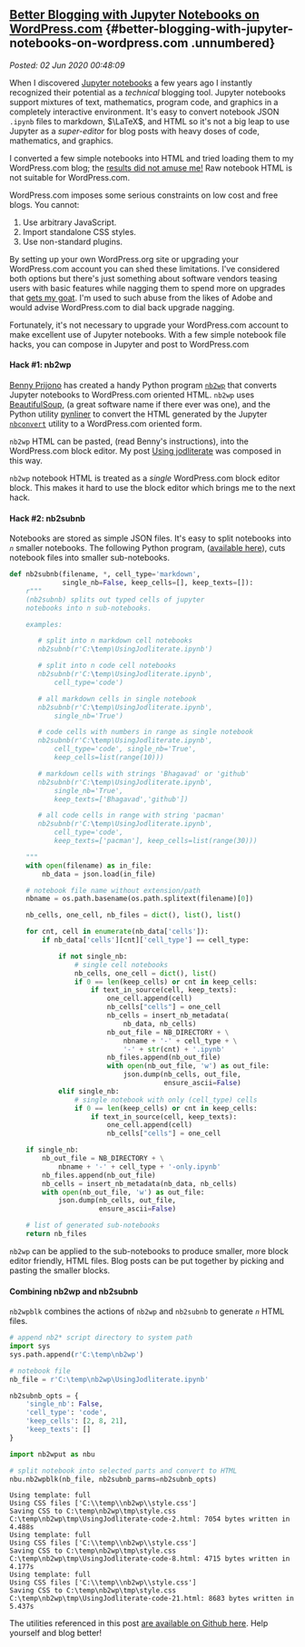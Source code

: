 [Better Blogging with Jupyter Notebooks on WordPress.com](http://analyzethedatanotthedrivel.org/2020/06/01/better-blogging-with-jupyter-notebooks-on-wordpress-com/) {#better-blogging-with-jupyter-notebooks-on-wordpress.com .unnumbered}
--------------------------------------------------------------------------------------------------------------------------------------------------------------------

*Posted: 02 Jun 2020 00:48:09*

When I discovered [Jupyter notebooks](https://jupyter.org/) a few years ago
I instantly recognized their potential as a *technical* blogging tool. Jupyter
notebooks support mixtures of text, mathematics, program code, and graphics in
a completely interactive environment. It's easy to convert notebook JSON `.ipynb`
files to markdown, $\LaTeX$, and HTML so it's not a big leap to use
Jupyter as a *super-editor* for blog posts with heavy doses of code, mathematics,
and graphics.

I converted a few simple notebooks into HTML and tried loading them to my
WordPress.com blog; the 
[results did not amuse me!](https://analyzethedatanotthedrivel.org/2017/12/24/downloading-smugmug-captions-with-python-and-jupyter/) Raw notebook HTML is not suitable 
for WordPress.com. 

WordPress.com imposes some serious constraints on low cost and free blogs. You cannot:

1. Use arbitrary JavaScript.
2. Import standalone CSS styles.
3. Use non-standard plugins.

By setting up your own WordPress.org site or upgrading your WordPress.com account
you can shed these limitations. I've considered
both options but there's just something about software vendors teasing
users with basic features while nagging them to spend more on upgrades
that [gets my goat](https://www.wisegeek.com/what-does-gets-my-goat-mean.htm). I'm 
used to such abuse from the likes of Adobe and would
advise WordPress.com to dial back upgrade nagging.

Fortunately, it's not necessary to upgrade your WordPress.com account to make excellent
use of Jupyter notebooks. With a few simple notebook file hacks, you can compose in Jupyter
and post to WordPress.com

#### Hack #1: nb2wp

[Benny Prijono](https://github.com/bennylp) has created a handy 
Python program [`nb2wp`](https://github.com/bennylp/nb2wp) that converts Jupyter notebooks 
to WordPress.com oriented HTML. `nb2wp` uses [BeautifulSoup](https://pypi.org/project/beautifulsoup4/), (a great software name if there ever was one), and the Python utility [pynliner](https://pythonhosted.org/pynliner/) to convert the HTML generated by
the Jupyter [`nbconvert`](https://anaconda.org/anaconda/nbconvert) utility to a WordPress.com oriented form.

`nb2wp` HTML can be pasted, (read Benny's instructions), into the WordPress.com block editor. My 
post [Using jodliterate](https://analyzethedatanotthedrivel.org/2020/05/25/using-jodliterate/) was
composed in this way.  

`nb2wp` notebook HTML is treated as a *single* WordPress.com block editor block. This makes it hard to use the block 
editor which brings me to the next hack.

#### Hack #2: nb2subnb

Notebooks are stored as simple JSON files. It's easy to split notebooks into
*`n`* smaller notebooks. The following Python program, 
([available here](https://github.com/bakerjd99/Analyze-the-Data-not-the-Drivel/blob/master/bluts/nb2wput.py)), cuts notebook
files into smaller sub-notebooks.


```python
def nb2subnb(filename, *, cell_type='markdown', 
             single_nb=False, keep_cells=[], keep_texts=[]):
    r"""
    (nb2subnb) splits out typed cells of jupyter 
    notebooks into n sub-notebooks.

    examples:

       # split into n markdown cell notebooks
       nb2subnb(r'C:\temp\UsingJodliterate.ipynb')

       # split into n code cell notebooks
       nb2subnb(r'C:\temp\UsingJodliterate.ipynb', 
           cell_type='code')

       # all markdown cells in single notebook
       nb2subnb(r'C:\temp\UsingJodliterate.ipynb', 
           single_nb='True')

       # code cells with numbers in range as single notebook
       nb2subnb(r'C:\temp\UsingJodliterate.ipynb', 
           cell_type='code', single_nb='True', 
           keep_cells=list(range(10)))

       # markdown cells with strings 'Bhagavad' or 'github' 
       nb2subnb(r'C:\temp\UsingJodliterate.ipynb', 
           single_nb='True',
           keep_texts=['Bhagavad','github'])

       # all code cells in range with string 'pacman' 
       nb2subnb(r'C:\temp\UsingJodliterate.ipynb', 
           cell_type='code',
           keep_texts=['pacman'], keep_cells=list(range(30)))

    """
    with open(filename) as in_file:
        nb_data = json.load(in_file)

    # notebook file name without extension/path
    nbname = os.path.basename(os.path.splitext(filename)[0])

    nb_cells, one_cell, nb_files = dict(), list(), list()

    for cnt, cell in enumerate(nb_data['cells']):
        if nb_data['cells'][cnt]['cell_type'] == cell_type:

            if not single_nb:
                # single cell notebooks
                nb_cells, one_cell = dict(), list()
                if 0 == len(keep_cells) or cnt in keep_cells:
                    if text_in_source(cell, keep_texts):
                        one_cell.append(cell)
                        nb_cells["cells"] = one_cell
                        nb_cells = insert_nb_metadata(
                            nb_data, nb_cells)
                        nb_out_file = NB_DIRECTORY + \
                            nbname + '-' + cell_type + \
                            '-' + str(cnt) + '.ipynb'
                        nb_files.append(nb_out_file)
                        with open(nb_out_file, 'w') as out_file:
                            json.dump(nb_cells, out_file,
                                      ensure_ascii=False)
            elif single_nb:
                # single notebook with only (cell_type) cells
                if 0 == len(keep_cells) or cnt in keep_cells:
                    if text_in_source(cell, keep_texts):
                        one_cell.append(cell)
                        nb_cells["cells"] = one_cell

    if single_nb:
        nb_out_file = NB_DIRECTORY + \
            nbname + '-' + cell_type + '-only.ipynb'
        nb_files.append(nb_out_file)
        nb_cells = insert_nb_metadata(nb_data, nb_cells)
        with open(nb_out_file, 'w') as out_file:
            json.dump(nb_cells, out_file, 
                      ensure_ascii=False)

    # list of generated sub-notebooks
    return nb_files
```

`nb2wp` can be applied to the sub-notebooks to produce smaller, more block editor friendly, HTML files.
Blog posts can be put together by picking and pasting the smaller blocks.

#### Combining nb2wp and nb2subnb

`nb2wpblk` combines the actions of `nb2wp` and `nb2subnb` to generate *`n`* HTML files.


```python
# append nb2* script directory to system path
import sys
sys.path.append(r'C:\temp\nb2wp')
```


```python
# notebook file
nb_file = r'C:\temp\nb2wp\UsingJodliterate.ipynb'
```


```python
nb2subnb_opts = {
    'single_nb': False,
    'cell_type': 'code',
    'keep_cells': [2, 8, 21],
    'keep_texts': []
}
```


```python
import nb2wput as nbu

# split notebook into selected parts and convert to HTML 
nbu.nb2wpblk(nb_file, nb2subnb_parms=nb2subnb_opts)
```

    Using template: full
    Using CSS files ['C:\\temp\\nb2wp\\style.css']
    Saving CSS to C:\temp\nb2wp\tmp\style.css
    C:\temp\nb2wp\tmp\UsingJodliterate-code-2.html: 7054 bytes written in 4.488s
    Using template: full
    Using CSS files ['C:\\temp\\nb2wp\\style.css']
    Saving CSS to C:\temp\nb2wp\tmp\style.css
    C:\temp\nb2wp\tmp\UsingJodliterate-code-8.html: 4715 bytes written in 4.177s
    Using template: full
    Using CSS files ['C:\\temp\\nb2wp\\style.css']
    Saving CSS to C:\temp\nb2wp\tmp\style.css
    C:\temp\nb2wp\tmp\UsingJodliterate-code-21.html: 8683 bytes written in 5.437s
    

The utilities referenced in this post [are available on Github here](https://github.com/bakerjd99/Analyze-the-Data-not-the-Drivel/tree/master/bluts). Help yourself and blog better!
